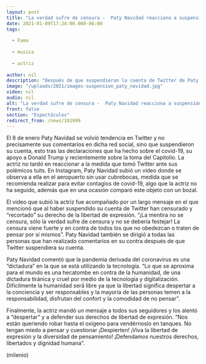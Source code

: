```yaml
---
layout: post
title: "La verdad sufre de censura -  Paty Navidad reacciona a suspensión de su cuenta en Twitter"
date: 2021-01-09T17:24:00.000-06:00
tags:
  
  - Fama
  
  - musica
  
  - actriz
  
author: nil
description: "Después de que suspendieran la cuenta de Twitter de Paty Navidad, la actriz ya reaccionó y esto fue lo que dijo. "
image: "/uploads/2021/images-suspension_paty_navidad.jpg"
video: nil
audio: nil
alt: "La verdad sufre de censura -  Paty Navidad reacciona a suspensión de su cuenta en Twitter"
front: false
section: "Espectáculos"
redirect_from: /news/181999
---
```


El 8 de enero Paty Navidad se volvió tendencia en Twitter y no precisamente sus comentarios en dicha red social, sino que suspendieron su cuenta, esto tras las declaraciones que ha hecho sobre el covid-19, su apoyo a Donald Trump y recientemente sobre la toma del Capitolio. La actriz no tardó en reaccionar a la medida que tomó Twitter ante sus polémicos tuits. En Instagram, Paty Navidad subió un video donde se observa a ella en el aeropuerto sin usar cubrebocas, medida que se recomienda realizar para evitar contagios de covid-19, algo que la actriz no ha seguido, además que en una ocasión comparó este objeto con un bozal. 

El video que subió la actriz fue acompañado por un largo mensaje en el que mencionó que al haber suspendido su cuenta de Twitter han censurado y “recortado” su derecho de la libertad de expresión. “¡La mentira no se censura, sólo la verdad sufre de censura y no se debería festejar! La censura viene fuerte y en contra de todos los que no obedezcan o traten de pensar por sí mismos”. Paty Navidad también se dirigió a todas las personas que han realizado comentarios en su contra después de que Twitter suspendiera su cuenta. 

Paty Navidad comentó que la pandemia derivada del coronavirus es una “dictadura” en la que se está utilizando la tecnología. “Lo que se aproxima para el mundo es una hecatombe en contra de la humanidad, de una dictadura tiránica y cruel por medio de la tecnología y digitalización. Difícilmente la humanidad será́ libre ya que la libertad significa despertar a la conciencia y ser responsables y la mayoría de las personas temen a la responsabilidad, disfrutan del confort y la comodidad de no pensar”. 

Finalmente, la actriz mandó un mensaje a todos sus seguidores y los alentó a “despertar” y a defender sus derechos de libertad de expresión. “Nos están queriendo robar hasta el oxígeno para vendérnoslo en tanques. No tengan miedo a pensar y cuestionar ¡Despierten! ¡Viva la libertad de expresión y la diversidad de pensamiento! ¡Defendamos nuestros derechos, libertados y dignidad humana”. 

(milenio)